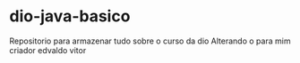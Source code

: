 # dio-java-basico
Repositorio para armazenar tudo sobre o curso da dio
Alterando o para mim
criador edvaldo vitor
